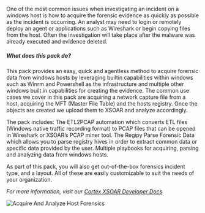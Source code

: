 One of the most common issues when investigating an incident on a windows host is how to acquire the forensic evidence as quickly as possible as the incident is occurring. An analyst may need to login or remotely deploy an agent or applications such as Wireshark or begin copying files from the host. Often the investigation will take place after the malware was already executed and evidence deleted.

##### What does this pack do?
This pack provides an easy, quick and agentless method to acquire forensic data from windows hosts by leveraging builtin capabilities within windows such as Winrm and Powershell as the infrastructure and multiple other windows built in capabilities for creating the evidence.
The common use cases we cover in this pack are acquiring a network capture file from a host, acquiring the MFT (Master File Table) and the hosts registry. Once the objects are created we upload them to XSOAR and analyze accordingly.

The pack includes: 
The ETL2PCAP automation which converts ETL files (Windows native traffic recording format) to PCAP files that can be opened in Wireshark or XSOAR’s PCAP miner tool.
The Regipy Parse Forensic Data which allows you to parse registry hives in order to extract common data or specific data provided by the user.
Multiple playbooks for acquiring, parsing and analyzing data from windows hosts.

As part of this pack, you will also get out-of-the-box forensics incident type, and a layout. All of these are easily customizable to suit the needs of your organization.

_For more information, visit our  [Cortex XSOAR Developer Docs](https://xsoar.pan.XXXX)_

![Acquire And Analyze Host Forensics](https://raw.githubusercontent.com/demisto/content/e65ec925252a4c1ca8be4e8b27fd04dcb86fcdda/Packs/WindowsForensicsPack/doc_files/PS-Remote__Acquire_Host_Forensics.png)

